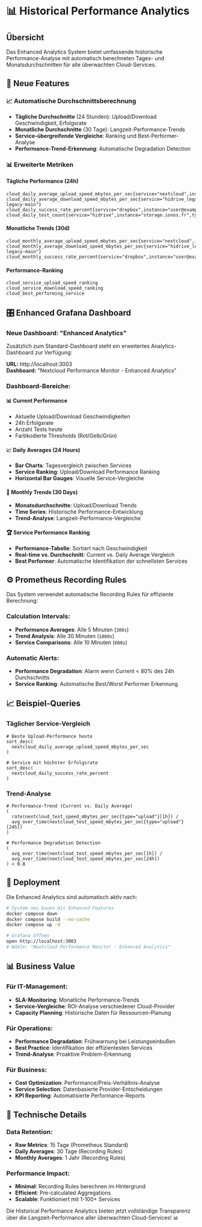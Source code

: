 # 📊 Historical Performance Analytics

## Übersicht

Das Enhanced Analytics System bietet umfassende historische Performance-Analyse mit automatisch berechneten Tages- und Monatsdurchschnitten für alle überwachten Cloud-Services.

## 🎯 Neue Features

### **📈 Automatische Durchschnittsberechnung**
- **Tägliche Durchschnitte** (24 Stunden): Upload/Download Geschwindigkeit, Erfolgsrate
- **Monatliche Durchschnitte** (30 Tage): Langzeit-Performance-Trends
- **Service-übergreifende Vergleiche**: Ranking und Best-Performer-Analyse
- **Performance-Trend-Erkennung**: Automatische Degradation Detection

### **📊 Erweiterte Metriken**

#### Tägliche Performance (24h)
```prometheus
cloud_daily_average_upload_speed_mbytes_per_sec{service="nextcloud",instance="cloud.example.com"}
cloud_daily_average_download_speed_mbytes_per_sec{service="hidrive_legacy",instance="hidrive-legacy-main"}
cloud_daily_success_rate_percent{service="dropbox",instance="user@example.com"}
cloud_daily_test_count{service="hidrive",instance="storage.ionos.fr",type="upload"}
```

#### Monatliche Trends (30d)
```prometheus
cloud_monthly_average_upload_speed_mbytes_per_sec{service="nextcloud",instance="cloud.example.com"}
cloud_monthly_average_download_speed_mbytes_per_sec{service="hidrive_legacy",instance="hidrive-legacy-main"}
cloud_monthly_success_rate_percent{service="dropbox",instance="user@example.com"}
```

#### Performance-Ranking
```prometheus
cloud_service_upload_speed_ranking
cloud_service_download_speed_ranking
cloud_best_performing_service
```

## 🎛️ Enhanced Grafana Dashboard

### **Neue Dashboard: "Enhanced Analytics"**
Zusätzlich zum Standard-Dashboard steht ein erweitertes Analytics-Dashboard zur Verfügung:

**URL:** http://localhost:3003  
**Dashboard:** "Nextcloud Performance Monitor - Enhanced Analytics"

### **Dashboard-Bereiche:**

#### 📊 **Current Performance**
- Aktuelle Upload/Download Geschwindigkeiten
- 24h Erfolgsrate
- Anzahl Tests heute
- Farbkodierte Thresholds (Rot/Gelb/Grün)

#### 📈 **Daily Averages (24 Hours)**
- **Bar Charts**: Tagesvergleich zwischen Services
- **Service Ranking**: Upload/Download Performance Ranking
- **Horizontal Bar Gauges**: Visuelle Service-Vergleiche

#### 📅 **Monthly Trends (30 Days)**
- **Monatsdurchschnitte**: Upload/Download Trends
- **Time Series**: Historische Performance-Entwicklung
- **Trend-Analyse**: Langzeit-Performance-Vergleiche

#### 🏆 **Service Performance Ranking**
- **Performance-Tabelle**: Sortiert nach Geschwindigkeit
- **Real-time vs. Durchschnitt**: Current vs. Daily Average Vergleich
- **Best Performer**: Automatische Identifikation der schnellsten Services

## ⚙️ Prometheus Recording Rules

Das System verwendet automatische Recording Rules für effiziente Berechnung:

### **Calculation Intervals:**
- **Performance Averages**: Alle 5 Minuten (`300s`)
- **Trend Analysis**: Alle 30 Minuten (`1800s`)
- **Service Comparisons**: Alle 10 Minuten (`600s`)

### **Automatic Alerts:**
- **Performance Degradation**: Alarm wenn Current < 80% des 24h Durchschnitts
- **Service Ranking**: Automatische Best/Worst Performer Erkennung

## 📈 Beispiel-Queries

### Täglicher Service-Vergleich
```promql
# Beste Upload-Performance heute
sort_desc(
  nextcloud_daily_average_upload_speed_mbytes_per_sec
)

# Service mit höchster Erfolgsrate  
sort_desc(
  nextcloud_daily_success_rate_percent
)
```

### Trend-Analyse
```promql
# Performance-Trend (Current vs. Daily Average)
(
  rate(nextcloud_test_speed_mbytes_per_sec{type="upload"}[1h]) /
  avg_over_time(nextcloud_test_speed_mbytes_per_sec{type="upload"}[24h])
)

# Performance Degradation Detection
(
  avg_over_time(nextcloud_test_speed_mbytes_per_sec[1h]) /
  avg_over_time(nextcloud_test_speed_mbytes_per_sec[24h])
) < 0.8
```

## 🚀 Deployment

Die Enhanced Analytics sind automatisch aktiv nach:

```bash
# System neu bauen mit Enhanced Features
docker compose down
docker compose build --no-cache
docker compose up -d

# Grafana öffnen
open http://localhost:3003
# Wähle: "Nextcloud Performance Monitor - Enhanced Analytics"
```

## 📊 Business Value

### **Für IT-Management:**
- **SLA-Monitoring**: Monatliche Performance-Trends
- **Service-Vergleiche**: ROI-Analyse verschiedener Cloud-Provider
- **Capacity Planning**: Historische Daten für Ressourcen-Planung

### **Für Operations:**
- **Performance Degradation**: Frühwarnung bei Leistungseinbußen
- **Best Practice**: Identifikation der effizientesten Services
- **Trend-Analyse**: Proaktive Problem-Erkennung

### **Für Business:**
- **Cost Optimization**: Performance/Preis-Verhältnis-Analyse
- **Service Selection**: Datenbasierte Provider-Entscheidungen
- **KPI Reporting**: Automatisierte Performance-Reports

## 🔧 Technische Details

### **Data Retention:**
- **Raw Metrics**: 15 Tage (Prometheus Standard)
- **Daily Averages**: 30 Tage (Recording Rules)
- **Monthly Averages**: 1 Jahr (Recording Rules)

### **Performance Impact:**
- **Minimal**: Recording Rules berechnen im Hintergrund
- **Efficient**: Pre-calculated Aggregations
- **Scalable**: Funktioniert mit 1-100+ Services

Die Historical Performance Analytics bieten jetzt vollständige Transparenz über die Langzeit-Performance aller überwachten Cloud-Services! 📊
